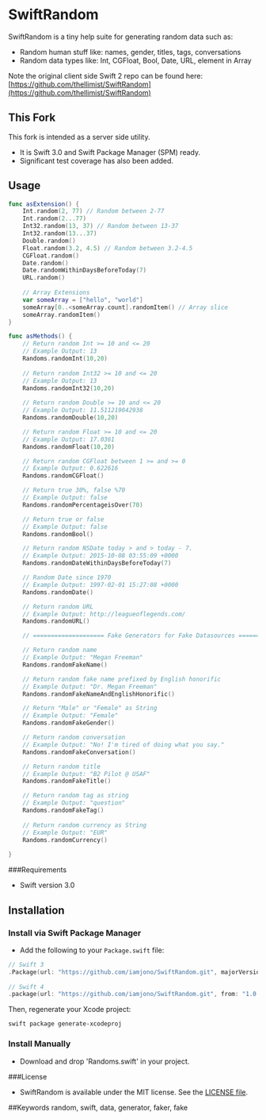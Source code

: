 SwiftRandom
==============

SwiftRandom is a tiny help suite for generating random data such as:

* Random human stuff like: names, gender, titles, tags, conversations
* Random data types like: Int, CGFloat, Bool, Date, URL, element in Array

Note the original client side Swift 2 repo can be found here:
[https://github.com/thellimist/SwiftRandom](https://github.com/thellimist/SwiftRandom)

## This Fork

This fork is intended as a server side utility. 

* It is Swift 3.0 and Swift Package Manager (SPM) ready.
* Significant test coverage has also been added.

## Usage

```swift
func asExtension() {
	Int.random(2, 77) // Random between 2-77
	Int.random(2...77)
	Int32.random(13, 37) // Random between 13-37
	Int32.random(13...37)
	Double.random()
	Float.random(3.2, 4.5) // Random between 3.2-4.5
	CGFloat.random()
	Date.random()
	Date.randomWithinDaysBeforeToday(7)
	URL.random()
	
	// Array Extensions
	var someArray = ["hello", "world"]
	someArray[0..<someArray.count].randomItem() // Array slice
	someArray.randomItem()
}
```

```swift
func asMethods() {
	// Return random Int >= 10 and <= 20
	// Example Output: 13
	Randoms.randomInt(10,20)
	
	// Return random Int32 >= 10 and <= 20
	// Example Output: 13
	Randoms.randomInt32(10,20)
	
	// Return random Double >= 10 and <= 20
	// Example Output: 11.511219042938
	Randoms.randomDouble(10,20)

	// Return random Float >= 10 and <= 20
	// Example Output: 17.0361
	Randoms.randomFloat(10,20)

	// Return random CGFloat between 1 >= and >= 0
	// Example Output: 0.622616
	Randoms.randomCGFloat()

	// Return true 30%, false %70
	// Example Output: false
	Randoms.randomPercentageisOver(70)

	// Return true or false
	// Example Output: false
	Randoms.randomBool()

	// Return random NSDate today > and > today - 7.
	// Example Output: 2015-10-08 03:55:09 +0000
	Randoms.randomDateWithinDaysBeforeToday(7)

	// Random Date since 1970
	// Example Output: 1997-02-01 15:27:08 +0000
	Randoms.randomDate()

	// Return random URL
	// Example Output: http://leagueoflegends.com/
	Randoms.randomURL()

	// ==================== Fake Generators for Fake Datasources ==================== //

	// Return random name
	// Example Output: "Megan Freeman"
	Randoms.randomFakeName()

	// Return random fake name prefixed by English honorific
	// Example Output: "Dr. Megan Freeman"
	Randoms.randomFakeNameAndEnglishHonorific()

	// Return "Male" or "Female" as String
	// Example Output: "Female"
	Randoms.randomFakeGender()

	// Return random conversation
	// Example Output: "No! I'm tired of doing what you say."
	Randoms.randomFakeConversation()

	// Return random title
	// Example Output: "B2 Pilot @ USAF"
	Randoms.randomFakeTitle()

	// Return random tag as string
	// Example Output: "question"
	Randoms.randomFakeTag()
	
	// Return random currency as String
	// Example Output: "EUR"
	Randoms.randomCurrency()
	
}

```

###Requirements

- Swift version 3.0


## Installation

### Install via Swift Package Manager

* Add the following to your `Package.swift` file:

``` swift
// Swift 3
.Package(url: "https://github.com/iamjono/SwiftRandom.git", majorVersion: 1)
    
// Swift 4
.package(url: "https://github.com/iamjono/SwiftRandom.git", from: "1.0.0")
```

Then, regenerate your Xcode project:

```
swift package generate-xcodeproj
```

### Install Manually

- Download and drop 'Randoms.swift' in your project.


###License
- SwiftRandom is available under the MIT license. See the [LICENSE file](https://github.com/thellimist/SwiftRandom/blob/master/LICENSE).

##Keywords
random, swift, data, generator, faker, fake
